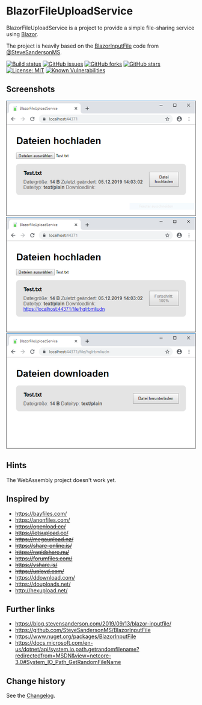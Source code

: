 BlazorFileUploadService
====================================

BlazorFileUploadService is a project to provide a simple file-sharing service using [Blazor](https://github.com/aspnet/Blazor).

The project is heavily based on the [BlazorInputFile](https://github.com/SteveSandersonMS/BlazorInputFile) code from [@SteveSandersonMS](https://github.com/SteveSandersonMS).

[![Build status](https://ci.appveyor.com/api/projects/status/2v9xurld6yn1s5aa?svg=true)](https://ci.appveyor.com/project/SeppPenner/blazorfileuploadservice)
[![GitHub issues](https://img.shields.io/github/issues/SeppPenner/BlazorFileUploadService.svg)](https://github.com/SeppPenner/BlazorFileUploadService/issues)
[![GitHub forks](https://img.shields.io/github/forks/SeppPenner/BlazorFileUploadService.svg)](https://github.com/SeppPenner/BlazorFileUploadService/network)
[![GitHub stars](https://img.shields.io/github/stars/SeppPenner/BlazorFileUploadService.svg)](https://github.com/SeppPenner/BlazorFileUploadService/stargazers)
[![License: MIT](https://img.shields.io/badge/License-MIT-blue.svg)](https://raw.githubusercontent.com/SeppPenner/BlazorFileUploadService/master/License.txt)
[![Known Vulnerabilities](https://snyk.io/test/github/SeppPenner/BlazorFileUploadService/badge.svg)](https://snyk.io/test/github/SeppPenner/BlazorFileUploadService)

## Screenshots
![Screenshot 1](Screenshot1.PNG "Screenshot 1")
![Screenshot 2](Screenshot2.PNG "Screenshot 2")
![Screenshot 3](Screenshot3.PNG "Screenshot 3")

## Hints
The WebAssembly project doesn't work yet.

## Inspired by
* https://bayfiles.com/
* https://anonfiles.com/
* ~~https://openload.cc/~~
* ~~https://letsupload.cc/~~
* ~~https://megaupload.nz/~~
* ~~https://share-online.is/~~
* ~~https://rapidshare.nu/~~
* ~~https://forumfiles.com/~~
* ~~https://vshare.is/~~
* ~~https://uplovd.com/~~
* https://ddownload.com/
* https://douploads.net/
* http://hexupload.net/

## Further links
* https://blog.stevensanderson.com/2019/09/13/blazor-inputfile/
* https://github.com/SteveSandersonMS/BlazorInputFile
* https://www.nuget.org/packages/BlazorInputFile
* https://docs.microsoft.com/en-us/dotnet/api/system.io.path.getrandomfilename?redirectedfrom=MSDN&view=netcore-3.0#System_IO_Path_GetRandomFileName

Change history
--------------

See the [Changelog](https://github.com/SeppPenner/BlazorFileUploadService/blob/master/Changelog.md).

